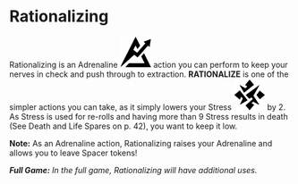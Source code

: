 # Rationalizing

Rationalizing is an Adrenaline ![Adrenaline Icon](svg/icon-adrenaline.svg) action you can
perform to keep your nerves in check and push
through to extraction. **RATIONALIZE** is one of the
simpler actions you can take, as it simply lowers
your Stress ![Stress Icon](svg/icon-stress.svg) by 2. As Stress is used for re-rolls
and having more than 9 Stress results in death
(See Death and Life Spares on p. 42), you want
to keep it low.

**Note:** As an Adrenaline action, Rationalizing raises
your Adrenaline and allows you to leave Spacer tokens!

***Full Game:** In the full game, Rationalizing will have
additional uses.*
